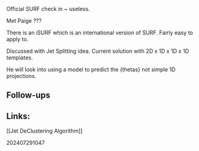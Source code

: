 Official SURF check in ~ useless. 

Met Paige  ???

There is an iSURF which is an international version of SURF.  Fairly easy to apply to.

Discussed with Jet Splitting idea. Current solution with 2D x 1D x 1D x 1D templates.

He will look into using a model to predict the {thetas} not simple 1D projections.




## Follow-ups


## Links: 
[[Jet DeClustering Algorithm]]


202407291047
